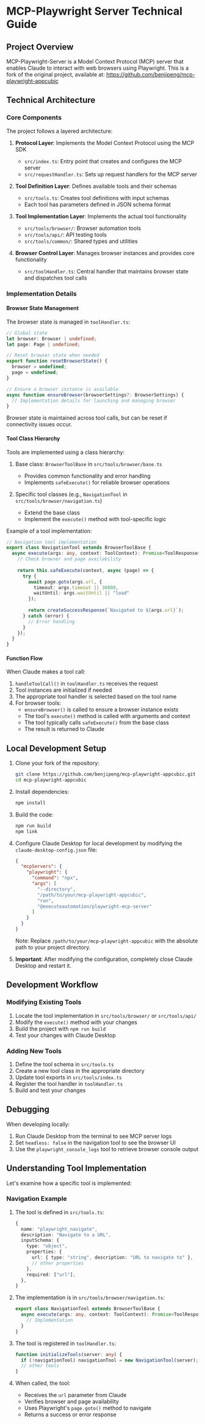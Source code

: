 # MCP-Playwright Server Technical Guide

## Project Overview

MCP-Playwright-Server is a Model Context Protocol (MCP) server that enables Claude to interact with web browsers using Playwright. This is a fork of the original project, available at: https://github.com/benjipeng/mcp-playwright-appcubic

## Technical Architecture

### Core Components

The project follows a layered architecture:

1. **Protocol Layer**: Implements the Model Context Protocol using the MCP SDK
   - `src/index.ts`: Entry point that creates and configures the MCP server
   - `src/requestHandler.ts`: Sets up request handlers for the MCP server

2. **Tool Definition Layer**: Defines available tools and their schemas
   - `src/tools.ts`: Creates tool definitions with input schemas
   - Each tool has parameters defined in JSON schema format

3. **Tool Implementation Layer**: Implements the actual tool functionality
   - `src/tools/browser/`: Browser automation tools
   - `src/tools/api/`: API testing tools
   - `src/tools/common/`: Shared types and utilities

4. **Browser Control Layer**: Manages browser instances and provides core functionality
   - `src/toolHandler.ts`: Central handler that maintains browser state and dispatches tool calls

### Implementation Details

#### Browser State Management

The browser state is managed in `toolHandler.ts`:

```typescript
// Global state
let browser: Browser | undefined;
let page: Page | undefined;

// Reset browser state when needed
export function resetBrowserState() {
  browser = undefined;
  page = undefined;
}

// Ensure a browser instance is available
async function ensureBrowser(browserSettings?: BrowserSettings) {
  // Implementation details for launching and managing browser
}
```

Browser state is maintained across tool calls, but can be reset if connectivity issues occur.

#### Tool Class Hierarchy

Tools are implemented using a class hierarchy:

1. Base class: `BrowserToolBase` in `src/tools/browser/base.ts`
   - Provides common functionality and error handling
   - Implements `safeExecute()` for reliable browser operations

2. Specific tool classes (e.g., `NavigationTool` in `src/tools/browser/navigation.ts`)
   - Extend the base class
   - Implement the `execute()` method with tool-specific logic

Example of a tool implementation:

```typescript
// Navigation tool implementation
export class NavigationTool extends BrowserToolBase {
  async execute(args: any, context: ToolContext): Promise<ToolResponse> {
    // Check browser and page availability
    
    return this.safeExecute(context, async (page) => {
      try {
        await page.goto(args.url, {
          timeout: args.timeout || 30000,
          waitUntil: args.waitUntil || "load"
        });
        
        return createSuccessResponse(`Navigated to ${args.url}`);
      } catch (error) {
        // Error handling
      }
    });
  }
}
```

#### Function Flow

When Claude makes a tool call:

1. `handleToolCall()` in `toolHandler.ts` receives the request
2. Tool instances are initialized if needed
3. The appropriate tool handler is selected based on the tool name
4. For browser tools:
   - `ensureBrowser()` is called to ensure a browser instance exists
   - The tool's `execute()` method is called with arguments and context
   - The tool typically calls `safeExecute()` from the base class
   - The result is returned to Claude

## Local Development Setup

1. Clone your fork of the repository:
   ```bash
   git clone https://github.com/benjipeng/mcp-playwright-appcubic.git
   cd mcp-playwright-appcubic
   ```

2. Install dependencies:
   ```bash
   npm install
   ```

3. Build the code:
   ```bash
   npm run build
   npm link
   ```

4. Configure Claude Desktop for local development by modifying the `claude-desktop-config.json` file:
   ```json
   {
     "mcpServers": {
       "playwright": {
         "command": "npx",
         "args": [
           "--directory",
           "/path/to/your/mcp-playwright-appcubic",
           "run",
           "@executeautomation/playwright-mcp-server"
         ]
       }
     }
   }
   ```

   Note: Replace `/path/to/your/mcp-playwright-appcubic` with the absolute path to your project directory.

5. **Important**: After modifying the configuration, completely close Claude Desktop and restart it.

## Development Workflow

### Modifying Existing Tools

1. Locate the tool implementation in `src/tools/browser/` or `src/tools/api/`
2. Modify the `execute()` method with your changes
3. Build the project with `npm run build`
4. Test your changes with Claude Desktop

### Adding New Tools

1. Define the tool schema in `src/tools.ts`
2. Create a new tool class in the appropriate directory
3. Update tool exports in `src/tools/index.ts`
4. Register the tool handler in `toolHandler.ts`
5. Build and test your changes

## Debugging

When developing locally:

1. Run Claude Desktop from the terminal to see MCP server logs
2. Set `headless: false` in the navigation tool to see the browser UI
3. Use the `playwright_console_logs` tool to retrieve browser console output

## Understanding Tool Implementation

Let's examine how a specific tool is implemented:

### Navigation Example

1. The tool is defined in `src/tools.ts`:
   ```typescript
   {
     name: "playwright_navigate",
     description: "Navigate to a URL",
     inputSchema: {
       type: "object",
       properties: {
         url: { type: "string", description: "URL to navigate to" },
         // other properties
       },
       required: ["url"],
     },
   }
   ```

2. The implementation is in `src/tools/browser/navigation.ts`:
   ```typescript
   export class NavigationTool extends BrowserToolBase {
     async execute(args: any, context: ToolContext): Promise<ToolResponse> {
       // Implementation
     }
   }
   ```

3. The tool is registered in `toolHandler.ts`:
   ```typescript
   function initializeTools(server: any) {
     if (!navigationTool) navigationTool = new NavigationTool(server);
     // other tools
   }
   ```

4. When called, the tool:
   - Receives the `url` parameter from Claude
   - Verifies browser and page availability
   - Uses Playwright's `page.goto()` method to navigate
   - Returns a success or error response 